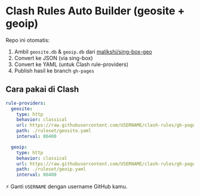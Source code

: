 # Clash Rules Auto Builder (geosite + geoip)

Repo ini otomatis:
1. Ambil `geosite.db` & `geoip.db` dari [malikshi/sing-box-geo](https://github.com/malikshi/sing-box-geo)
2. Convert ke JSON (via sing-box)
3. Convert ke YAML (untuk Clash rule-providers)
4. Publish hasil ke branch `gh-pages`

## Cara pakai di Clash
```yaml
rule-providers:
  geosite:
    type: http
    behavior: classical
    url: https://raw.githubusercontent.com/USERNAME/clash-rules/gh-pages/geosite.yaml
    path: ./ruleset/geosite.yaml
    interval: 86400

  geoip:
    type: http
    behavior: classical
    url: https://raw.githubusercontent.com/USERNAME/clash-rules/gh-pages/geoip.yaml
    path: ./ruleset/geoip.yaml
    interval: 86400
```
⚡ Ganti `USERNAME` dengan username GitHub kamu.
